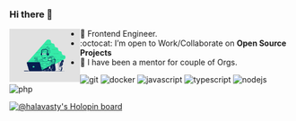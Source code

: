 ### Hi there 👋

<img align="left" src="https://github.com/halavasty/halavasty/blob/main/catcoder.png" width="25%"/>

- :space_invader: Frontend Engineer.
- :octocat: I’m open to Work/Collaborate on **Open Source Projects**
- :cookie: I have been a mentor for couple of Orgs.
<p align="left">
<img src="https://www.vectorlogo.zone/logos/git-scm/git-scm-icon.svg" alt="git" width="40" height="40"/> <img src="https://img.icons8.com/fluency/512/docker.png" alt="docker" width="40" height="40"/> <img src="https://img.icons8.com/fluency/512/javascript.png" alt="javascript" width="40" height="40"/> <img src="https://img.icons8.com/fluency/512/typescript--v2.png" alt="typescript" width="40" height="40"/> <img src="https://img.icons8.com/fluency/512/node-js.png" alt="nodejs" width="40" height="40"/>
 <img src="https://img.icons8.com/dusk/512/php-logo.png" alt="php" width="40" height="40"/>
</p>

[![@halavasty's Holopin board](https://holopin.me/halavasty)](https://holopin.io/@halavasty)
